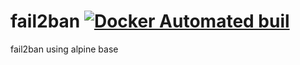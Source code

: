 # fail2ban [![Docker Automated buil](https://img.shields.io/docker/automated/jrottenberg/ffmpeg.svg)](https://hub.docker.com/r/crash7/fail2ban/)

fail2ban using alpine base
